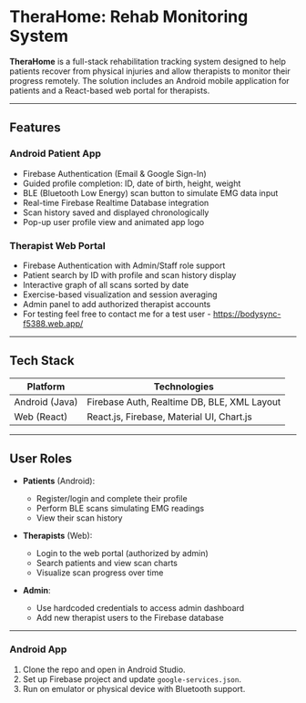 # TheraHome: Rehab Monitoring System

**TheraHome** is a full-stack rehabilitation tracking system designed to help patients recover from physical injuries and allow therapists to monitor their progress remotely. The solution includes an Android mobile application for patients and a React-based web portal for therapists.

---

## Features

### Android Patient App
- Firebase Authentication (Email & Google Sign-In)
- Guided profile completion: ID, date of birth, height, weight
- BLE (Bluetooth Low Energy) scan button to simulate EMG data input
- Real-time Firebase Realtime Database integration
- Scan history saved and displayed chronologically
- Pop-up user profile view and animated app logo

### Therapist Web Portal
- Firebase Authentication with Admin/Staff role support
- Patient search by ID with profile and scan history display
- Interactive graph of all scans sorted by date
- Exercise-based visualization and session averaging
- Admin panel to add authorized therapist accounts
- For testing feel free to contact me for a test user - https://bodysync-f5388.web.app/

---

## Tech Stack

| Platform        | Technologies                                |
|----------------|---------------------------------------------|
| Android (Java) | Firebase Auth, Realtime DB, BLE, XML Layout |
| Web (React)    | React.js, Firebase, Material UI, Chart.js   |

---

## User Roles

- **Patients** (Android):
  - Register/login and complete their profile
  - Perform BLE scans simulating EMG readings
  - View their scan history

- **Therapists** (Web):
  - Login to the web portal (authorized by admin)
  - Search patients and view scan charts
  - Visualize scan progress over time

- **Admin**:
  - Use hardcoded credentials to access admin dashboard
  - Add new therapist users to the Firebase database

---

### Android App
1. Clone the repo and open in Android Studio.
2. Set up Firebase project and update `google-services.json`.
3. Run on emulator or physical device with Bluetooth support.

